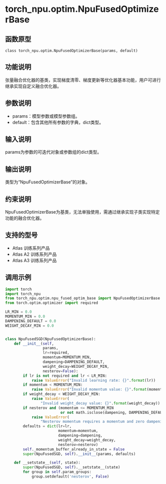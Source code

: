 # torch_npu.optim.NpuFusedOptimizerBase

## 函数原型

```
class torch_npu.optim.NpuFusedOptimizerBase(params, default)
```

## 功能说明

张量融合优化器的基类，实现梯度清零、梯度更新等优化器基本功能，用户可进行继承实现自定义融合优化器。

## 参数说明

- params：模型参数或模型参数组。
- default：包含其他所有参数的字典，dict类型。

## 输入说明

params为参数的可迭代对象或参数组的dict类型。

## 输出说明

类型为“NpuFusedOptimizerBase”的对象。

## 约束说明

NpuFusedOptimizerBase为基类，无法单独使用，需通过继承实现子类实现特定功能的融合优化器。

## 支持的型号

- <term>Atlas 训练系列产品</term>
- <term>Atlas A2 训练系列产品</term>
- <term>Atlas A3 训练系列产品</term>

## 调用示例

```python
import torch
import torch_npu
from torch_npu.optim.npu_fused_optim_base import NpuFusedOptimizerBase
from torch.optim.optimizer import required

LR_MIN = 0.0
MOMENTUM_MIN = 0.0
DAMPENING_DEFAULT = 0.0
WEIGHT_DECAY_MIN = 0.0


class NpuFusedSGD(NpuFusedOptimizerBase):
    def __init__(self,
                 params,
                 lr=required,
                 momentum=MOMENTUM_MIN,
                 dampening=DAMPENING_DEFAULT,
                 weight_decay=WEIGHT_DECAY_MIN,
                 nesterov=False):
        if lr is not required and lr < LR_MIN:
            raise ValueError("Invalid learning rate: {}".format(lr))
        if momentum < MOMENTUM_MIN:
            raise ValueError("Invalid momentum value: {}".format(momentum))
        if weight_decay < WEIGHT_DECAY_MIN:
            raise ValueError(
                "Invalid weight_decay value: {}".format(weight_decay))
        if nesterov and (momentum <= MOMENTUM_MIN
                         or not math.isclose(dampening, DAMPENING_DEFAULT, abs_tol=1e-15)):
            raise ValueError(
                "Nesterov momentum requires a momentum and zero dampening")
        defaults = dict(lr=lr,
                        momentum=momentum,
                        dampening=dampening,
                        weight_decay=weight_decay,
                        nesterov=nesterov)
        self._momentum_buffer_already_in_state = False
        super(NpuFusedSGD, self).__init__(params, defaults)

    def __setstate__(self, state):
        super(NpuFusedSGD, self).__setstate__(state)
        for group in self.param_groups:            
            group.setdefault('nesterov', False)
```

